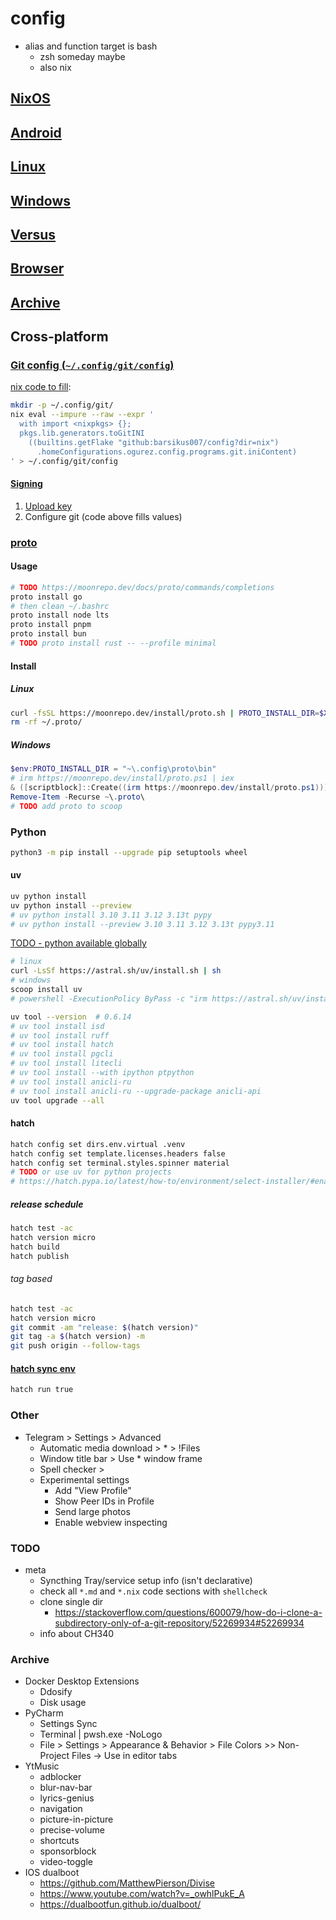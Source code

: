 # config

- alias and function target is bash
  - zsh someday maybe
  - also nix

## [NixOS](nix/README.md)

## [Android](android/README.md)

## [Linux](linux/README.md)

## [Windows](windows/README.md)

## [Versus](versus/README.md)

## [Browser](browser/README.md)

## [Archive](аrchive/README.md)

## Cross-platform

### [Git config (`~/.config/git/config`)](https://git-scm.com/docs/git-config)

[nix code to fill](nix/home/default.nix#L61-L84):

```sh
mkdir -p ~/.config/git/
nix eval --impure --raw --expr '
  with import <nixpkgs> {};
  pkgs.lib.generators.toGitINI
    ((builtins.getFlake "github:barsikus007/config?dir=nix")
      .homeConfigurations.ogurez.config.programs.git.iniContent)
' > ~/.config/git/config
```

#### [Signing](https://docs.github.com/en/authentication/managing-commit-signature-verification/displaying-verification-statuses-for-all-of-your-commits)

1. [Upload key](https://github.com/settings/ssh/new)
2. Configure git (code above fills values)

### [proto](https://moonrepo.dev/proto)

#### Usage

```bash
# TODO https://moonrepo.dev/docs/proto/commands/completions
proto install go
# then clean ~/.bashrc
proto install node lts
proto install pnpm
proto install bun
# TODO proto install rust -- --profile minimal
```

#### Install

##### Linux

```bash
curl -fsSL https://moonrepo.dev/install/proto.sh | PROTO_INSTALL_DIR=$XDG_CONFIG_HOME/proto/bin bash -s -- --no-profile
rm -rf ~/.proto/
```

##### Windows

```powershell
$env:PROTO_INSTALL_DIR = "~\.config\proto\bin"
# irm https://moonrepo.dev/install/proto.ps1 | iex
& ([scriptblock]::Create((irm https://moonrepo.dev/install/proto.ps1))) --no-profile
Remove-Item -Recurse ~\.proto\
# TODO add proto to scoop
```

### Python

```bash
python3 -m pip install --upgrade pip setuptools wheel
```

#### uv

```bash
uv python install
uv python install --preview
# uv python install 3.10 3.11 3.12 3.13t pypy
# uv python install --preview 3.10 3.11 3.12 3.13t pypy3.11
```

[TODO - python available globally](https://docs.astral.sh/uv/guides/install-python/#getting-started)

```bash
# linux
curl -LsSf https://astral.sh/uv/install.sh | sh
# windows
scoop install uv
# powershell -ExecutionPolicy ByPass -c "irm https://astral.sh/uv/install.ps1 | iex"

uv tool --version  # 0.6.14
# uv tool install isd
# uv tool install ruff
# uv tool install hatch
# uv tool install pgcli
# uv tool install litecli
# uv tool install --with ipython ptpython
# uv tool install anicli-ru
# uv tool install anicli-ru --upgrade-package anicli-api
uv tool upgrade --all
```

#### hatch

```bash
hatch config set dirs.env.virtual .venv
hatch config set template.licenses.headers false
hatch config set terminal.styles.spinner material
# TODO or use uv for python projects
# https://hatch.pypa.io/latest/how-to/environment/select-installer/#enabling-uv
```

##### release schedule

```bash
hatch test -ac
hatch version micro
hatch build
hatch publish
```

###### tag based

```bash
hatch test -ac
hatch version micro
git commit -am "release: $(hatch version)"
git tag -a $(hatch version) -m
git push origin --follow-tags
```

#### [hatch sync env](https://github.com/pypa/hatch/discussions/594#discussioncomment-4377827)

```bash
hatch run true
```

### Other

- Telegram > Settings > Advanced
  - Automatic media download > * > !Files
  - Window title bar > Use * window frame
  - Spell checker >
  - Experimental settings
    - Add "View Profile"
    - Show Peer IDs in Profile
    - Send large photos
    - Enable webview inspecting

### TODO

- meta
  - Syncthing Tray/service setup info (isn't declarative)
  - check all `*.md` and `*.nix` code sections with `shellcheck`
  - clone single dir
    - <https://stackoverflow.com/questions/600079/how-do-i-clone-a-subdirectory-only-of-a-git-repository/52269934#52269934>
  - info about CH340

### Archive

- Docker Desktop Extensions
  - Ddosify
  - Disk usage
- PyCharm
  - Settings Sync
  - Terminal | pwsh.exe -NoLogo
  - File > Settings > Appearance & Behavior > File Colors >> Non-Project Files -> Use in editor tabs
- YtMusic
  - adblocker
  - blur-nav-bar
  - lyrics-genius
  - navigation
  - picture-in-picture
  - precise-volume
  - shortcuts
  - sponsorblock
  - video-toggle
- IOS dualboot
  - <https://github.com/MatthewPierson/Divise>
  - <https://www.youtube.com/watch?v=_owhlPukE_A>
  - <https://dualbootfun.github.io/dualboot/>
